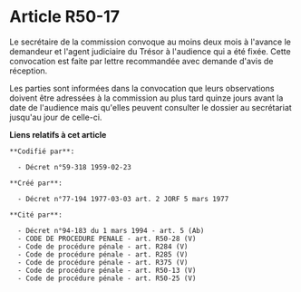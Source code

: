 # Article R50-17

Le secrétaire de la commission convoque au moins deux mois à l'avance le demandeur et l'agent judiciaire du Trésor à
l'audience qui a été fixée. Cette convocation est faite par lettre recommandée avec demande d'avis de réception.

Les parties sont informées dans la convocation que leurs observations doivent être adressées à la commission au plus tard
quinze jours avant la date de l'audience mais qu'elles peuvent consulter le dossier au secrétariat jusqu'au jour de celle-ci.

**Liens relatifs à cet article**

	**Codifié par**:

	  - Décret n°59-318 1959-02-23

	**Créé par**:

	  - Décret n°77-194 1977-03-03 art. 2 JORF 5 mars 1977

	**Cité par**:

	  - Décret n°94-183 du 1 mars 1994 - art. 5 (Ab)
	  - CODE DE PROCEDURE PENALE - art. R50-28 (V)
	  - Code de procédure pénale - art. R284 (V)
	  - Code de procédure pénale - art. R285 (V)
	  - Code de procédure pénale - art. R375 (V)
	  - Code de procédure pénale - art. R50-13 (V)
	  - Code de procédure pénale - art. R50-25 (V)
